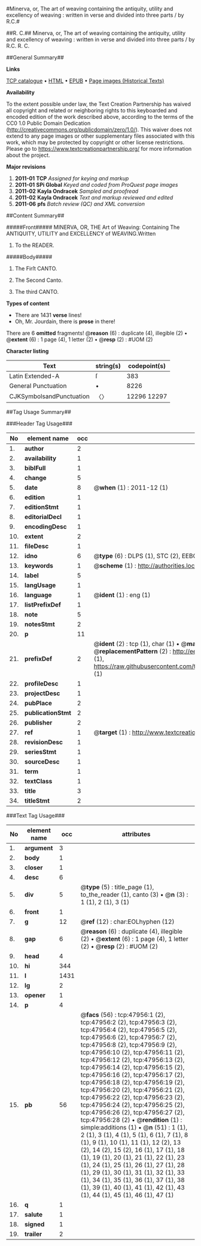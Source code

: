 #Minerva, or, The art of weaving containing the antiquity, utility and excellency of weaving : written in verse and divided into three parts / by R.C.#

##R. C.##
Minerva, or, The art of weaving containing the antiquity, utility and excellency of weaving : written in verse and divided into three parts / by R.C.
R. C.

##General Summary##

**Links**

[TCP catalogue](http://www.ota.ox.ac.uk/tcp/)  • 
[HTML](http://tei.it.ox.ac.uk/tcp/Texts-HTML/free/A31/A31159.html)  • 
[EPUB](http://tei.it.ox.ac.uk/tcp/Texts-EPUB/free/A31/A31159.epub) • 
[Page images (Historical Texts)](https://historicaltexts.jisc.ac.uk/eebo-11637805e)

**Availability**

To the extent possible under law, the Text Creation Partnership has waived all copyright and related or neighboring rights to this keyboarded and encoded edition of the work described above, according to the terms of the CC0 1.0 Public Domain Dedication (http://creativecommons.org/publicdomain/zero/1.0/). This waiver does not extend to any page images or other supplementary files associated with this work, which may be protected by copyright or other license restrictions. Please go to https://www.textcreationpartnership.org/ for more information about the project.

**Major revisions**

1. __2011-01__ __TCP__ *Assigned for keying and markup*
1. __2011-01__ __SPi Global__ *Keyed and coded from ProQuest page images*
1. __2011-02__ __Kayla Ondracek__ *Sampled and proofread*
1. __2011-02__ __Kayla Ondracek__ *Text and markup reviewed and edited*
1. __2011-06__ __pfs__ *Batch review (QC) and XML conversion*

##Content Summary##

#####Front#####
MINERVA, OR, THE Art of Weaving: Containing The ANTIQUITY, UTILITY and EXCELLENCY of WEAVING.Written
1. To the READER.

#####Body#####

1. The Firſt CANTO.

1. The Second Canto.

1. The third CANTO.

**Types of content**

  * There are 1431 **verse** lines!
  * Oh, Mr. Jourdain, there is **prose** in there!

There are 6 **omitted** fragments! 
 @__reason__ (6) : duplicate (4), illegible (2)  •  @__extent__ (6) : 1 page (4), 1 letter (2)  •  @__resp__ (2) : #UOM (2)

**Character listing**


|Text|string(s)|codepoint(s)|
|---|---|---|
|Latin Extended-A|ſ|383|
|General Punctuation|•|8226|
|CJKSymbolsandPunctuation|〈〉|12296 12297|

##Tag Usage Summary##

###Header Tag Usage###

|No|element name|occ|attributes|
|---|---|---|---|
|1.|__author__|2||
|2.|__availability__|1||
|3.|__biblFull__|1||
|4.|__change__|5||
|5.|__date__|8| @__when__ (1) : 2011-12 (1)|
|6.|__edition__|1||
|7.|__editionStmt__|1||
|8.|__editorialDecl__|1||
|9.|__encodingDesc__|1||
|10.|__extent__|2||
|11.|__fileDesc__|1||
|12.|__idno__|6| @__type__ (6) : DLPS (1), STC (2), EEBO-CITATION (1), OCLC (1), VID (1)|
|13.|__keywords__|1| @__scheme__ (1) : http://authorities.loc.gov/ (1)|
|14.|__label__|5||
|15.|__langUsage__|1||
|16.|__language__|1| @__ident__ (1) : eng (1)|
|17.|__listPrefixDef__|1||
|18.|__note__|5||
|19.|__notesStmt__|2||
|20.|__p__|11||
|21.|__prefixDef__|2| @__ident__ (2) : tcp (1), char (1)  •  @__matchPattern__ (2) : ([0-9\-]+):([0-9IVX]+) (1), (.+) (1)  •  @__replacementPattern__ (2) : http://eebo.chadwyck.com/downloadtiff?vid=$1&page=$2 (1), https://raw.githubusercontent.com/textcreationpartnership/Texts/master/tcpchars.xml#$1 (1)|
|22.|__profileDesc__|1||
|23.|__projectDesc__|1||
|24.|__pubPlace__|2||
|25.|__publicationStmt__|2||
|26.|__publisher__|2||
|27.|__ref__|1| @__target__ (1) : http://www.textcreationpartnership.org/docs/. (1)|
|28.|__revisionDesc__|1||
|29.|__seriesStmt__|1||
|30.|__sourceDesc__|1||
|31.|__term__|1||
|32.|__textClass__|1||
|33.|__title__|3||
|34.|__titleStmt__|2||


###Text Tag Usage###

|No|element name|occ|attributes|
|---|---|---|---|
|1.|__argument__|3||
|2.|__body__|1||
|3.|__closer__|1||
|4.|__desc__|6||
|5.|__div__|5| @__type__ (5) : title_page (1), to_the_reader (1), canto (3)  •  @__n__ (3) : 1 (1), 2 (1), 3 (1)|
|6.|__front__|1||
|7.|__g__|12| @__ref__ (12) : char:EOLhyphen (12)|
|8.|__gap__|6| @__reason__ (6) : duplicate (4), illegible (2)  •  @__extent__ (6) : 1 page (4), 1 letter (2)  •  @__resp__ (2) : #UOM (2)|
|9.|__head__|4||
|10.|__hi__|344||
|11.|__l__|1431||
|12.|__lg__|2||
|13.|__opener__|1||
|14.|__p__|4||
|15.|__pb__|56| @__facs__ (56) : tcp:47956:1 (2), tcp:47956:2 (2), tcp:47956:3 (2), tcp:47956:4 (2), tcp:47956:5 (2), tcp:47956:6 (2), tcp:47956:7 (2), tcp:47956:8 (2), tcp:47956:9 (2), tcp:47956:10 (2), tcp:47956:11 (2), tcp:47956:12 (2), tcp:47956:13 (2), tcp:47956:14 (2), tcp:47956:15 (2), tcp:47956:16 (2), tcp:47956:17 (2), tcp:47956:18 (2), tcp:47956:19 (2), tcp:47956:20 (2), tcp:47956:21 (2), tcp:47956:22 (2), tcp:47956:23 (2), tcp:47956:24 (2), tcp:47956:25 (2), tcp:47956:26 (2), tcp:47956:27 (2), tcp:47956:28 (2)  •  @__rendition__ (1) : simple:additions (1)  •  @__n__ (51) : 1 (1), 2 (1), 3 (1), 4 (1), 5 (1), 6 (1), 7 (1), 8 (1), 9 (1), 10 (1), 11 (1), 12 (2), 13 (2), 14 (2), 15 (2), 16 (1), 17 (1), 18 (1), 19 (1), 20 (1), 21 (1), 22 (1), 23 (1), 24 (1), 25 (1), 26 (1), 27 (1), 28 (1), 29 (1), 30 (1), 31 (1), 32 (1), 33 (1), 34 (1), 35 (1), 36 (1), 37 (1), 38 (1), 39 (1), 40 (1), 41 (1), 42 (1), 43 (1), 44 (1), 45 (1), 46 (1), 47 (1)|
|16.|__q__|1||
|17.|__salute__|1||
|18.|__signed__|1||
|19.|__trailer__|2||
